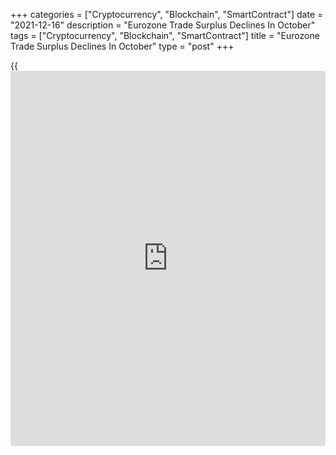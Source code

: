 +++
categories = ["Cryptocurrency", "Blockchain", "SmartContract"]
date = "2021-12-16"
description = "Eurozone Trade Surplus Declines In October"
tags = ["Cryptocurrency", "Blockchain", "SmartContract"]
title = "Eurozone Trade Surplus Declines In October"
type = "post"
+++

{{<iframe id="large-banner" src="https://www.bounty.group/#slide=13.0" width="100%" height="600" scrolling="no" style="border: 0px solid rgb(216, 221, 230); border-radius: 3px;">}}

The euro area trade surplus declined sharply in October as the pace of
increase in imports exceeded exports growth, data from Eurostat showed
on Thursday.

The trade surplus decreased to a seasonally adjusted EUR 2.4 billion in
October from EUR 6.1 billion in September.

Exports grew only 2.4 percent, while imports posted a monthly increase
of 4.3 percent in October.

On an unadjusted basis, the trade surplus totaled EUR 3.6 billion in
October compared to a EUR 29.8 billion surplus in the same period last
year. Exports gained 7.3 percent annually. At the same time, imports
registered a double-digit growth of 24.1 percent.

Another report from Eurostat showed that hourly labor cost rebounded 2.5
percent on a yearly basis in the third quarter, following a 0.1 percent
drop in the second quarter.

The two main components of labor costs namely wages & salaries increased
2.3 percent and non-wage costs component rose 3.0 percent.

For comments and feedback [contact](https://www.playgroundfx.com/contact/): editorial@rtt[news](https://www.letsplayfx.com/blog/forex-news-website/).com

[Economic News][1]

 **What parts of the world are seeing the best (and worst) economic
performances lately? Click[here][2] to check out our [Econ Scorecard][2]
and find out! See up-to-the-moment [ranking](https://www.playgroundfx.com/blog/crypto-exchange-ranking/)s for the best and worst
performers in [GDP][3], [unemployment rate][4], [inflation][5] and much
more.**

   1. www.rtt[news](https://www.letsplayfx.com/blog/forex-news-website/).com/Content/EconomicNews.aspx
   2. www.rtt[news](https://www.letsplayfx.com/blog/forex-news-website/).com/economic-scorecard/world-rank/PPI/highest-performance.aspx
   3. www.rtt[news](https://www.letsplayfx.com/blog/forex-news-website/).com/economic-scorecard/world-rank/GDP/highest-performance.aspx
   4. www.rtt[news](https://www.letsplayfx.com/blog/forex-news-website/).com/economic-scorecard/world-rank/unemployment-rate/lowest-performance.aspx
   5. www.rtt[news](https://www.letsplayfx.com/blog/forex-news-website/).com/economic-scorecard/world-rank/CPI/highest-performance.aspx